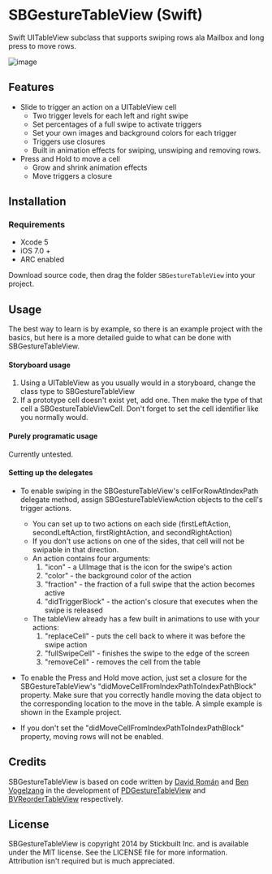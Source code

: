 SBGestureTableView (Swift)
==============
Swift UITableView subclass that supports swiping rows ala Mailbox and long press to move rows.

![image](http://stickbui.lt/images/SBGestureTableView/SBGestureTable.gif)

## Features
- Slide to trigger an action on a UITableView cell
	- Two trigger levels for each left and right swipe
	- Set percentages of a full swipe to activate triggers
	- Set your own images and background colors for each trigger
	- Triggers use closures
	- Built in animation effects for swiping, unswiping and removing rows.
- Press and Hold to move a cell
	- Grow and shrink animation effects
	- Move triggers a closure 


## Installation
### Requirements
- Xcode 5
- iOS 7.0 +
- ARC enabled

Download source code, then drag the folder `SBGestureTableView` into your project.

## Usage
The best way to learn is by example, so there is an example project with the basics, but here is a more detailed guide to what can be done with SBGestureTableView.

#### Storyboard usage
1. Using a UITableView as you usually would in a storyboard, change the class type to SBGestureTableView
2. If a prototype cell doesn't exist yet, add one. Then make the type of that cell a SBGestureTableViewCell. Don't forget to set the cell identifier like you normally would.

#### Purely programatic usage
Currently untested.

#### Setting up the delegates
- To enable swiping in the SBGestureTableView's cellForRowAtIndexPath delegate method, assign SBGestureTableViewAction objects to the cell's trigger actions.
	- You can set up to two actions on each side (firstLeftAction, secondLeftAction, firstRightAction, and secondRightAction)
	- If you don't use actions on one of the sides, that cell will not be swipable in that direction.
	- An action contains four arguments:
		1. "icon" - a UIImage that is the icon for the swipe's action
		2. "color" - the background color of the action
		3. "fraction" - the fraction of a full swipe that the action becomes active
		4. "didTriggerBlock" - the 	action's closure that executes when the swipe is released
	- The tableView already has a few built in animations to use with your actions:
		1. "replaceCell" - puts the cell back to where it was before the swipe action
		2. "fullSwipeCell" - finishes the swipe to the edge of the screen
		3. "removeCell" - removes the cell from the table

- To enable the Press and Hold move action, just set a closure for the SBGestureTableView's "didMoveCellFromIndexPathToIndexPathBlock" property. Make sure that you correctly handle moving the data object to the corresponding location to the move in the table. A simple example is shown in the Example project.
- If you don't set the "didMoveCellFromIndexPathToIndexPathBlock" property, moving rows will not be enabled.

## Credits

SBGestureTableView is based on code written by [David Román](https://github.com/Dromaguirre) and [Ben Vogelzang](https://github.com/bvogelzang) in the development of [PDGestureTableView](https://github.com/Dromaguirre/PDGestureTableView) and [BVReorderTableView](https://github.com/bvogelzang/BVReorderTableView) respectively.

## License
SBGestureTableView is copyright 2014 by Stickbuilt Inc. and is available under the MIT license. See the LICENSE file for more information. Attribution isn't required but is much appreciated.
